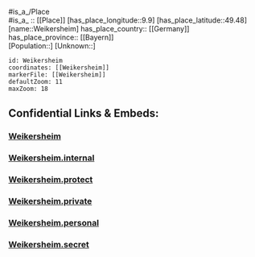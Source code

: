 ﻿---
location: [49.48,9.9] 
mapzoom: [7,12] 
mapmarker: city 
type: City
tags:
- geo/City


SpocWebEntityId: 35495
isDeleted: false
confidential: public

---
#is_a_/Place  
#is_a_ :: [[Place]] 
[has_place_longitude::9.9] 
[has_place_latitude::49.48] 
[name::Weikersheim] 
has_place_country:: [[Germany]]  
has_place_province:: [[Bayern]]  
[Population::] 
[Unknown::] 


```leaflet
id: Weikersheim
coordinates: [[Weikersheim]] 
markerFile: [[Weikersheim]] 
defaultZoom: 11 
maxZoom: 18
```


## Confidential Links & Embeds: 

### [Weikersheim](/_public/Earth/Continent/Europe/Europe~Central/Germany/Germany~West/Baden-Wuerttemberg/counties~BW/Main-Tauber-Kreis/cities~Main-Tauber/Weikersheim.md) 

### [Weikersheim.internal](/_internal/Earth/Continent/Europe/Europe~Central/Germany/Germany~West/Baden-Wuerttemberg/counties~BW/Main-Tauber-Kreis/cities~Main-Tauber/Weikersheim.internal.md) 

### [Weikersheim.protect](/_protect/Earth/Continent/Europe/Europe~Central/Germany/Germany~West/Baden-Wuerttemberg/counties~BW/Main-Tauber-Kreis/cities~Main-Tauber/Weikersheim.protect.md) 

### [Weikersheim.private](/_private/Earth/Continent/Europe/Europe~Central/Germany/Germany~West/Baden-Wuerttemberg/counties~BW/Main-Tauber-Kreis/cities~Main-Tauber/Weikersheim.private.md) 

### [Weikersheim.personal](/_personal/Earth/Continent/Europe/Europe~Central/Germany/Germany~West/Baden-Wuerttemberg/counties~BW/Main-Tauber-Kreis/cities~Main-Tauber/Weikersheim.personal.md) 

### [Weikersheim.secret](/_secret/Earth/Continent/Europe/Europe~Central/Germany/Germany~West/Baden-Wuerttemberg/counties~BW/Main-Tauber-Kreis/cities~Main-Tauber/Weikersheim.secret.md) 
